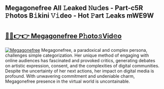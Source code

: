 ## Megagonefree All 𝙻eaked 𝙽u𝚍es - Part-c5R 𝙿hotos B𝚒kini 𝚅𝚒deo - Hot 𝙿art 𝙻eaks mWE9W

# <h2><a href="http://ld6bme.urlbe.top/?page=Megagonefree">🔗🔗👉👉 Megagonefree P𝚑oto𝚜Vid𝚎o</a></h2>

[![Megagonefree](https://i.imgur.com/eBuTRDB.gif)](http://ld6bme.urlbe.top/?page=Megagonefree)
Megagonefree, a paradoxical and complex persona, challenges simple categorization. Her unique method of engaging with online audiences has fascinated and provoked critics, generating debates on artistic expression, consent, and the complexities of digital communities. Despite the uncertainty of her next actions, her impact on digital media is profound. With unwavering commitment and undeniable charm, Megagonefree presence in the virtual world is uncontainable.
